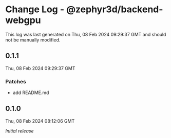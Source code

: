 # Change Log - @zephyr3d/backend-webgpu

This log was last generated on Thu, 08 Feb 2024 09:29:37 GMT and should not be manually modified.

## 0.1.1
Thu, 08 Feb 2024 09:29:37 GMT

### Patches

- add README.md

## 0.1.0
Thu, 08 Feb 2024 08:12:06 GMT

_Initial release_

